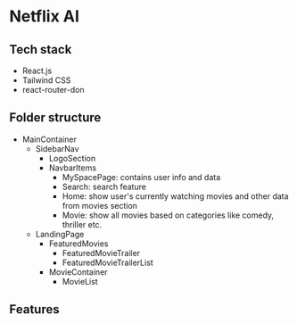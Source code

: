 # Netflix AI

## Tech stack

- React.js
- Tailwind CSS
- react-router-don

## Folder structure

- MainContainer
  - SidebarNav
    - LogoSection
    - NavbarItems
      - MySpacePage: contains user info and data
      - Search: search feature
      - Home: show user's currently watching movies and other data from movies section
      - Movie: show all movies based on categories like comedy, thriller etc.
  - LandingPage
    - FeaturedMovies
      - FeaturedMovieTrailer
      - FeaturedMovieTrailerList
    - MovieContainer
      - MovieList

## Features

